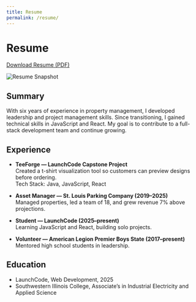 ```yaml
---
title: Resume
permalink: /resume/
---
```


# Resume

[Download Resume (PDF)](assets/resume.pdf)

![Resume Snapshot]([https://github.com/KingJepy/KingJepy.github.io/blob/main/Screenshot%202025-09-17%20161553.png])

## Summary
With six years of experience in property management, I developed leadership and project management skills. Since transitioning, I gained technical skills in JavaScript and React. My goal is to contribute to a full-stack development team and continue growing.

## Experience
- **TeeForge — LaunchCode Capstone Project**  
  Created a t-shirt visualization tool so customers can preview designs before ordering.  
  Tech Stack: Java, JavaScript, React  

- **Asset Manager — St. Louis Parking Company (2019–2025)**  
  Managed properties, led a team of 18, and grew revenue 7% above projections.

- **Student — LaunchCode (2025–present)**  
  Learning JavaScript and React, building solo projects.

- **Volunteer — American Legion Premier Boys State (2017–present)**  
  Mentored high school students in leadership.

## Education
- LaunchCode, Web Development, 2025  
- Southwestern Illinois College, Associate’s in Industrial Electricity and Applied Science
